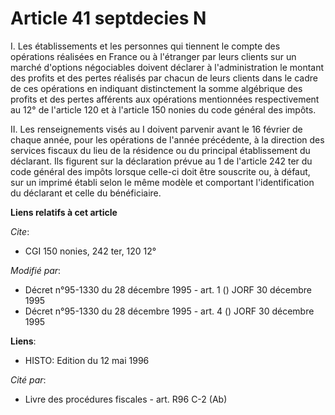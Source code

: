# Article 41 septdecies N

I. Les établissements et les personnes qui tiennent le compte des opérations réalisées en France ou à l'étranger par leurs
clients sur un marché d'options négociables doivent déclarer à l'administration le montant des profits et des pertes réalisés
par chacun de leurs clients dans le cadre de ces opérations en indiquant distinctement la somme algébrique des profits et des
pertes afférents aux opérations mentionnées respectivement au 12° de l'article 120 et à l'article 150 nonies du code général
des impôts.

II. Les renseignements visés au I doivent parvenir avant le 16 février de chaque année, pour les opérations de l'année
précédente, à la direction des services fiscaux du lieu de la résidence ou du principal établissement du déclarant. Ils
figurent sur la déclaration prévue au 1 de l'article 242 ter du code général des impôts lorsque celle-ci doit être souscrite
ou, à défaut, sur un imprimé établi selon le même modèle et comportant l'identification du déclarant et celle du
bénéficiaire.

**Liens relatifs à cet article**

_Cite_:

  - CGI 150 nonies, 242 ter, 120 12°

_Modifié par_:

  - Décret n°95-1330 du 28 décembre 1995 - art. 1 () JORF 30 décembre 1995
  - Décret n°95-1330 du 28 décembre 1995 - art. 4 () JORF 30 décembre 1995

**Liens**:

  - HISTO: Edition du 12 mai 1996

_Cité par_:

  - Livre des procédures fiscales - art. R96 C-2 (Ab)
